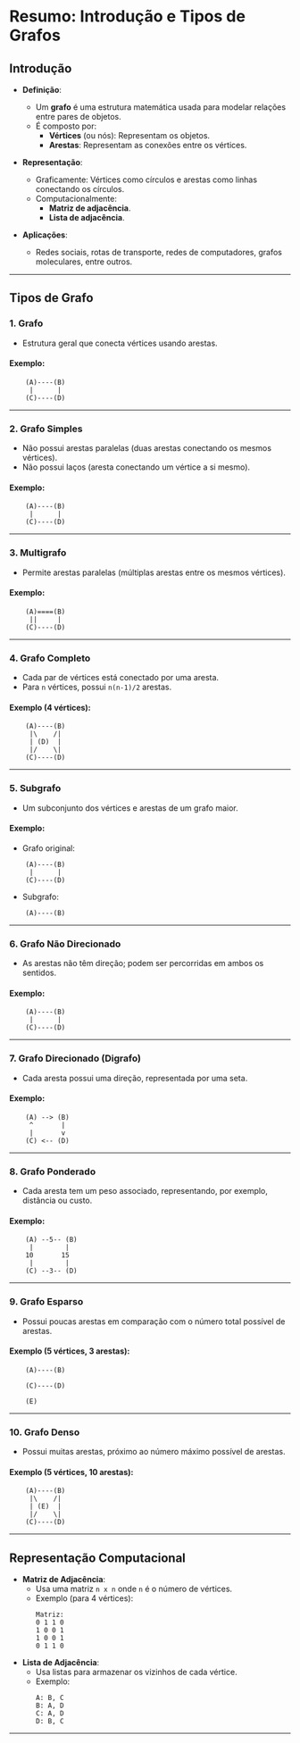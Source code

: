 # Resumo: Introdução e Tipos de Grafos

## Introdução
- **Definição**:
  - Um **grafo** é uma estrutura matemática usada para modelar relações entre pares de objetos.
  - É composto por:
    - **Vértices** (ou nós): Representam os objetos.
    - **Arestas**: Representam as conexões entre os vértices.

- **Representação**:
  - Graficamente: Vértices como círculos e arestas como linhas conectando os círculos.
  - Computacionalmente:
    - **Matriz de adjacência**.
    - **Lista de adjacência**.

- **Aplicações**:
  - Redes sociais, rotas de transporte, redes de computadores, grafos moleculares, entre outros.

---

## Tipos de Grafo

### 1. Grafo
- Estrutura geral que conecta vértices usando arestas.

#### Exemplo:
```
    (A)----(B)
     |      |
    (C)----(D)
```

---

### 2. Grafo Simples
- Não possui arestas paralelas (duas arestas conectando os mesmos vértices).
- Não possui laços (aresta conectando um vértice a si mesmo).

#### Exemplo:
```
    (A)----(B)
     |      |
    (C)----(D)
```

---

### 3. Multigrafo
- Permite arestas paralelas (múltiplas arestas entre os mesmos vértices).

#### Exemplo:
```
    (A)====(B)
     ||     |
    (C)----(D)
```

---

### 4. Grafo Completo
- Cada par de vértices está conectado por uma aresta.
- Para `n` vértices, possui `n(n-1)/2` arestas.

#### Exemplo (4 vértices):
```
    (A)----(B)
     |\    /|
     | (D)  |
     |/    \|
    (C)----(D)
```

---

### 5. Subgrafo
- Um subconjunto dos vértices e arestas de um grafo maior.

#### Exemplo:
- Grafo original:
```
    (A)----(B)
     |      |
    (C)----(D)
```
- Subgrafo:
```
    (A)----(B)
```

---

### 6. Grafo Não Direcionado
- As arestas não têm direção; podem ser percorridas em ambos os sentidos.

#### Exemplo:
```
    (A)----(B)
     |      |
    (C)----(D)
```

---

### 7. Grafo Direcionado (Digrafo)
- Cada aresta possui uma direção, representada por uma seta.

#### Exemplo:
```
    (A) --> (B)
     ^       |
     |       v
    (C) <-- (D)
```

---

### 8. Grafo Ponderado
- Cada aresta tem um peso associado, representando, por exemplo, distância ou custo.

#### Exemplo:
```
    (A) --5-- (B)
     |        |
    10       15
     |        |
    (C) --3-- (D)
```

---

### 9. Grafo Esparso
- Possui poucas arestas em comparação com o número total possível de arestas.

#### Exemplo (5 vértices, 3 arestas):
```
    (A)----(B)

    (C)----(D)

    (E)
```

---

### 10. Grafo Denso
- Possui muitas arestas, próximo ao número máximo possível de arestas.

#### Exemplo (5 vértices, 10 arestas):
```
    (A)----(B)
     |\    /|
     | (E)  |
     |/    \|
    (C)----(D)
```

---

## Representação Computacional
- **Matriz de Adjacência**:
  - Usa uma matriz `n x n` onde `n` é o número de vértices.
  - Exemplo (para 4 vértices):
    ```
    Matriz:
    0 1 1 0
    1 0 0 1
    1 0 0 1
    0 1 1 0
    ```
- **Lista de Adjacência**:
  - Usa listas para armazenar os vizinhos de cada vértice.
  - Exemplo:
    ```
    A: B, C
    B: A, D
    C: A, D
    D: B, C
    ```

---